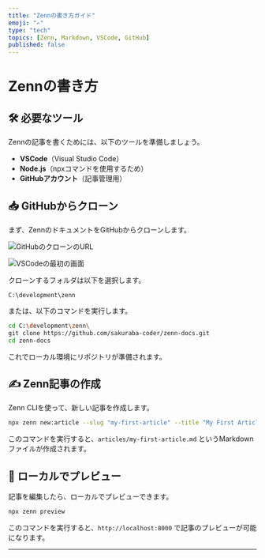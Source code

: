 ```yaml
---
title: "Zennの書き方ガイド"
emoji: "✍️"
type: "tech"
topics: [Zenn, Markdown, VSCode, GitHub]
published: false
---
```


# Zennの書き方

## 🛠 必要なツール
Zennの記事を書くためには、以下のツールを準備しましょう。

- **VSCode**（Visual Studio Code）
- **Node.js**（npxコマンドを使用するため）
- **GitHubアカウント**（記事管理用）

## 📥 GitHubからクローン
まず、ZennのドキュメントをGitHubからクローンします。

![GitHubのクローンのURL](https://storage.googleapis.com/zenn-user-upload/f4bd20467113-20250320.png)

![VSCodeの最初の画面](https://storage.googleapis.com/zenn-user-upload/86a6ab2f6b9f-20250320.png)

クローンするフォルダは以下を選択します。

```
C:\development\zenn
```

または、以下のコマンドを実行します。

```sh
cd C:\development\zenn\
git clone https://github.com/sakuraba-coder/zenn-docs.git
cd zenn-docs
```

これでローカル環境にリポジトリが準備されます。

## ✍️ Zenn記事の作成
Zenn CLIを使って、新しい記事を作成します。

```sh
npx zenn new:article --slug "my-first-article" --title "My First Article"
```

このコマンドを実行すると、`articles/my-first-article.md` というMarkdownファイルが作成されます。

## 🚀 ローカルでプレビュー
記事を編集したら、ローカルでプレビューできます。

```sh
npx zenn preview
```

このコマンドを実行すると、`http://localhost:8000` で記事のプレビューが可能になります。

---

